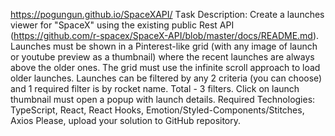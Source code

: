 https://pogungun.github.io/SpaceXAPI/
Тask Description:
Create a launches viewer for "SpaceX" using the existing public Rest API (https://github.com/r-spacex/SpaceX-API/blob/master/docs/README.md). Launches must be shown in a Pinterest-like grid (with any image of launch or youtube preview as a thumbnail) where the recent launches are always above the older ones. The grid must use the infinite scroll approach to load older launches. Launches can be filtered by any 2 criteria (you can choose) and 1 required filter is by rocket name. Total - 3 filters. Click on launch thumbnail must open a popup with launch details. Required Technologies: TypeScript, React, React Hooks, Emotion/Styled-Components/Stitches, Axios Please, upload your solution to GitHub repository.
